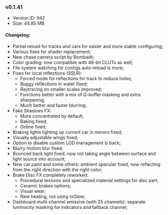 ### v0.1.41

*   Version ID: 942
*   Size: 44.85 MB

#### Changelog:

*   Partial reload for tracks and cars for easier and more stable configuring;
*   Various fixes for shader replacement;
*   New chase camera script by Bombadil;
*   Color grading: now compatible with 48-bit CLUTs as well;
*   File system watching for configs auto-reload is more;
*   Fixes for local reflections (SSLR):
    *   Forced mode for reflections for track to reduce holes;
    *   Buggy reflections in water fixed;
    *   Raytracing on smaller scales improved;
    *   Functions better with a mix of G-buffer masking and extra sharpening;
    *   Much better and faster blurring;
*   Fake Shadows FX:
    *   More concentrated by default;
    *   Baking fixed;
    *   Online fixed;
*   Braking lights lighting up current car in mirrors fixed;
*   Visually adjustable wings fixed;
*   Option to disable custom LOD management is back;
*   Blurry motion blur fixed;
*   Bounced back light fixed, now not taking angle between surface and light source into account;
*   New car paint and some others: ambient specular fixed, now reflecting from the right direction with the right color;
*   Brake Disc FX completely reworked:
    *   Procedural textures and specialized material settings for disc part;
    *   Ceramic brakes options;
    *   Visual wear;
    *   New heating, not using txGlow;
*   Dashboard multi-channel emissive (with 25 channels): separate luminocity masking for indicators and fallback channel;
